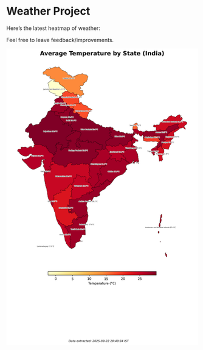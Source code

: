 # Weather Project

Here’s the latest heatmap of weather:

Feel free to leave feedback/improvements.

![India Heatmap](docs/assets/india_heatmap.png?v=D166ED)
